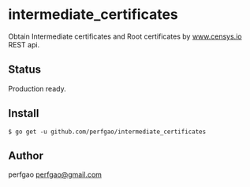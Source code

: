 intermediate_certificates
====

Obtain Intermediate certificates and Root certificates by www.censys.io REST api.

Status
---
Production ready.

Install
---
```
$ go get -u github.com/perfgao/intermediate_certificates
```

Author
----
perfgao [perfgao@gmail.com](pergao@gmail.com)
